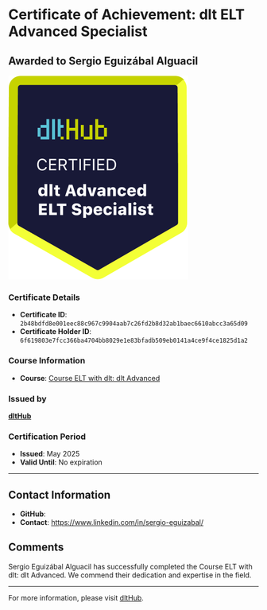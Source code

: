 
# Certificate of Achievement: dlt ELT Advanced Specialist

## Awarded to **Sergio Eguizábal Alguacil**

![Course Image](../badges/advanced_etl_specialist.png)

### Certificate Details
- **Certificate ID**: `2b48bdfd8e001eec88c967c9904aab7c26fd2b8d32ab1baec6610abcc3a65d09`
- **Certificate Holder ID**: `6f619803e7fcc366ba4704bb8029e1e83bfadb509eb0141a4ce9f4ce1825d1a2`

### Course Information
- **Course**: [Course ELT with dlt: dlt Advanced](https://github.com/dlt-hub/dlthub-education/tree/main/courses/dlt_advanced_2025)

### Issued by
[**dltHub**](https://dlthub.com/) 

### Certification Period
- **Issued**: May 2025
- **Valid Until**: No expiration

---

## Contact Information
- **GitHub**: 
- **Contact**: https://www.linkedin.com/in/sergio-eguizabal/

## Comments
Sergio Eguizábal Alguacil has successfully completed the Course ELT with dlt: dlt Advanced. We commend their dedication and expertise in the field.

---

For more information, please visit [dltHub](https://dlthub.com/).
    